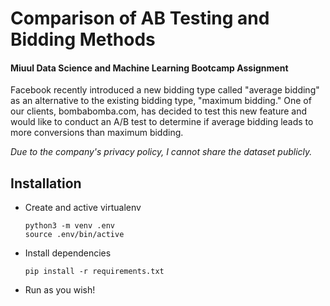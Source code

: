 # Comparison of AB Testing and Bidding Methods
#### Miuul Data Science and Machine Learning Bootcamp Assignment

Facebook recently introduced a new bidding type called "average bidding" as an alternative to the existing bidding type, "maximum bidding." One of our clients, bombabomba.com, has decided to test this new feature and would like to conduct an A/B test to determine if average bidding leads to more conversions than maximum bidding.

*Due to the company's privacy policy, I cannot share the dataset publicly.*

## Installation
* Create and active virtualenv
    ```
    python3 -m venv .env
    source .env/bin/active
    ```
* Install dependencies
    ```
    pip install -r requirements.txt
    ```
* Run as you wish!
